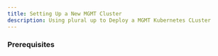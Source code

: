 ```yaml
---
title: Setting Up a New MGMT Cluster
description: Using plural up to Deploy a MGMT Kubernetes CLuster
---
```


### Prerequisites
